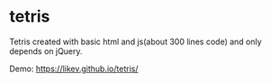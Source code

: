 # tetris
Tetris created with basic html and js(about 300 lines code) and only depends on jQuery.

Demo: https://likev.github.io/tetris/
